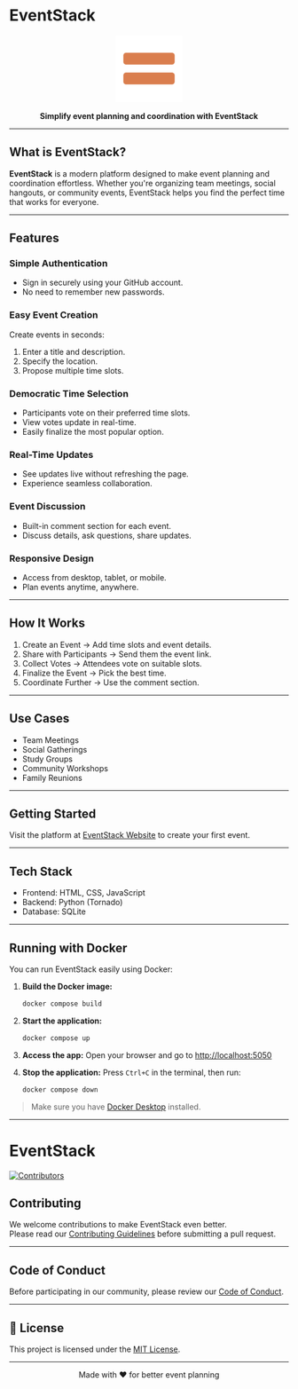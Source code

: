 # EventStack

<p align="center">
  <img src="static/images/favicon.png" alt="EventStack Logo" width="120" height="120">
</p>

<p align="center">
  <b>Simplify event planning and coordination with EventStack</b>
</p>

---

## What is EventStack?

**EventStack** is a modern platform designed to make event planning and coordination effortless. Whether you're organizing team meetings, social hangouts, or community events, EventStack helps you find the perfect time that works for everyone.

---

## Features

### Simple Authentication
- Sign in securely using your GitHub account.
- No need to remember new passwords.

### Easy Event Creation
Create events in seconds:
1. Enter a title and description.
2. Specify the location.
3. Propose multiple time slots.

### Democratic Time Selection
- Participants vote on their preferred time slots.
- View votes update in real-time.
- Easily finalize the most popular option.

### Real-Time Updates
- See updates live without refreshing the page.
- Experience seamless collaboration.

### Event Discussion
- Built-in comment section for each event.
- Discuss details, ask questions, share updates.

### Responsive Design
- Access from desktop, tablet, or mobile.
- Plan events anytime, anywhere.

---

## How It Works

1. Create an Event → Add time slots and event details.
2. Share with Participants → Send them the event link.
3. Collect Votes → Attendees vote on suitable slots.
4. Finalize the Event → Pick the best time.
5. Coordinate Further → Use the comment section.

---

## Use Cases

- Team Meetings  
- Social Gatherings  
- Study Groups  
- Community Workshops  
- Family Reunions

---

## Getting Started

Visit the platform at [EventStack Website](#) to create your first event.

---

## Tech Stack

- Frontend: HTML, CSS, JavaScript  
- Backend: Python (Tornado)  
- Database: SQLite

---

## Running with Docker

You can run EventStack easily using Docker:

1. **Build the Docker image:**
   ```sh
   docker compose build
   ```

2. **Start the application:**
   ```sh
   docker compose up
   ```

3. **Access the app:**
   Open your browser and go to [http://localhost:5050](http://localhost:5050)

4. **Stop the application:**
   Press `Ctrl+C` in the terminal, then run:
   ```sh
   docker compose down
   ```

> Make sure you have [Docker Desktop](https://www.docker.com/products/docker-desktop/) installed.

---

# EventStack

[![Contributors](https://contrib.rocks/image?repo=abhirajadhikary06/eventstack)](https://github.com/abhirajadhikary06/eventstack/graphs/contributors)


## Contributing

We welcome contributions to make EventStack even better.  
Please read our [Contributing Guidelines](CONTRIBUTING.md) before submitting a pull request.

---

## Code of Conduct

Before participating in our community, please review our [Code of Conduct](CODE_OF_CONDUCT.md).

---

## 📄 License

This project is licensed under the [MIT License](LICENSE).

---

<p align="center">
  Made with ❤️ for better event planning
</p>
